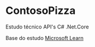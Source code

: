 # ContosoPizza

Estudo técnico API's C# .Net.Core

Base do estudo [Microsoft Learn](https://docs.microsoft.com/pt-br/learn)
